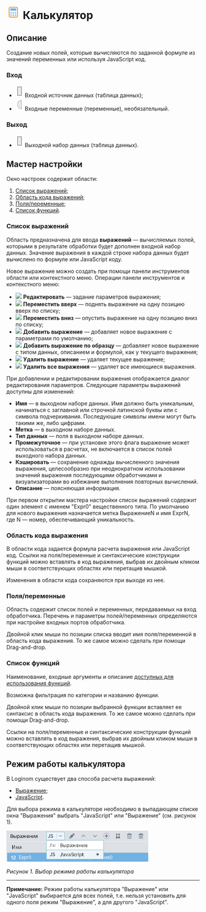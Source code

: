 # ![](../../../media/app/icons/component-18/component-default-20.svg) Калькулятор

## Описание

Создание новых полей, которые вычисляются по заданной формуле из значений переменных или используя JavaScript код.

### Вход

* ![](../../../images/icons/ports/output_table_inactive.svg) Входной источник данных (таблица данных);
* ![](../../../images/icons/ports/optional_input_variable_inactive.svg) Входные переменные (переменные), необязательный.

### Выход

* ![](../../../images/icons/ports/output_table_inactive.svg) Выходной набор данных (таблица данных).

## Мастер настройки

Окно настроек содержит области:

 1. [Список выражений](#spisok-vyrazheniy);
 2. [Область кода выражений](#oblast-koda-vyrazheniya);
 3. [Поля/переменные](#polyaperemennye);
 4. [Список функций](#spisok-funktsiy).

### Список выражений

Область предназначена для ввода **выражений** — вычисляемых полей, которыми в результате обработки будет дополнен входной набор данных. Значение выражения в каждой строке набора данных будет вычислено по формуле или JavaScript коду.

Новое выражение можно создать при помощи панели инструментов области или контекстного меню. Операции панели инструментов и контекстного меню:

* ![](../../media/app/icons/toolbar-18/toolbar-18-28.svg) **Редактировать** — задание параметров выражения;
* ![](../../media/app/icons/toolbar-18/toolbar-18-21.svg) **Переместить вверх** — поднять выражение на одну позицию вверх по списку;
* ![](../../media/app/icons/toolbar-18/toolbar-18-20.svg) **Переместить вниз** — опустить выражение на одну позицию вниз по списку;
* ![](../../media/app/icons/toolbar-18/toolbar-18-27.svg) **Добавить выражение** — добавляет новое выражение с параметрами по умолчанию;
* ![](../../media/app/icons/toolbar-18/toolbar-18-112.svg) **Добавить выражение по образцу** — добавляет новое выражение с типом данных, описанием и формулой, как у текущего выражения;
* ![](../../media/app/icons/toolbar-18/toolbar-18-8.svg) **Удалить выражение** — удаляет текущее выражение;
* ![](../../media/app/icons/toolbar-18/toolbar-18-127.svg) **Удалить все выражения** — удаляет все имеющиеся выражения.

При добавлении и редактировании выражения отображается диалог редактирования параметров. Следующие параметры выражений доступны для изменений:

* **Имя** — [](../../data/datasetfieldoptions.md) в выходном наборе данных. Имя должно быть уникальным, начинаться с заглавной или строчной латинской буквы или с символа подчеркивания. Последующие символы имени могут быть такими же, либо цифрами.
* **Метка** — [](../../data/datasetfieldoptions.md) в выходном наборе данных.
* **Тип данных** — [](../../data/datatype.md) поля в выходном наборе данных.
* **Промежуточное** — при установке этого флага выражение может использоваться в расчетах, не включается в список полей выходного набора данных.
* **Кэшировать** — сохранение однажды вычисленного значения выражения, целесообразно при неоднократном использовании значений выражения последующими обработчиками и визуализаторами во избежание выполнения повторных вычислений.
* **Описание** — поясняющая информация.

При первом открытии мастера настройки список выражений содержит один элемент с именем "Expr0" вещественного типа. По умолчанию для нового выражения назначается метка ВыражениеN и имя ExprN, где N — номер, обеспечивающий уникальность.

### Область кода выражения

В области кода задается формула расчета выражения или JavaScript код. Ссылки на поля/переменные и синтаксические конструкции функций можно вставлять в код выражения, выбрав их двойным кликом мыши в соответствующих областях или перетащив мышкой.

Изменения в области кода сохраняются при выходе из нее.

### Поля/переменные

Область содержит список полей и переменных, передаваемых на вход обработчика. Перечень и параметры полей/переменных определяются при настройке входных портов обработчика.

Двойной клик мыши по позиции списка вводит имя поля/переменной в область кода выражения. То же самое можно сделать при помощи Drag-and-drop.

### Список функций

Наименование, входные аргументы и описание [доступных для использования функций](../../func/README.md).

Возможна фильтрация по категории и названию функции.

Двойной клик мыши по позиции выбранной функции вставляет ее синтаксис в область кода выражения. То же самое можно сделать при помощи Drag-and-drop.

Ссылки на поля/переменные и синтаксические конструкции функций можно вставлять в код выражения, выбрав их двойным кликом мыши в соответствующих областях или перетащив мышкой.

## Режим работы калькулятора

В Loginom существует два способа расчета выражений:

* [Выражение](./expression.md);
* [JavaScript](./javascript.md).

Для выбора режима в калькуляторе необходимо в выпадающем списке окна "Выражения" выбрать "JavaScript" или "Выражение" (см. рисунок 1).

![](./readme-1.png)

*Рисунок 1. Выбор режима работы калькулятора*

----

**Примечание:** Режим работы калькулятора "Выражение" или "JavaScript" выбирается для всех полей, т.е. нельзя установить для одного поля режим "Выражение", а для другого "JavaScript".
